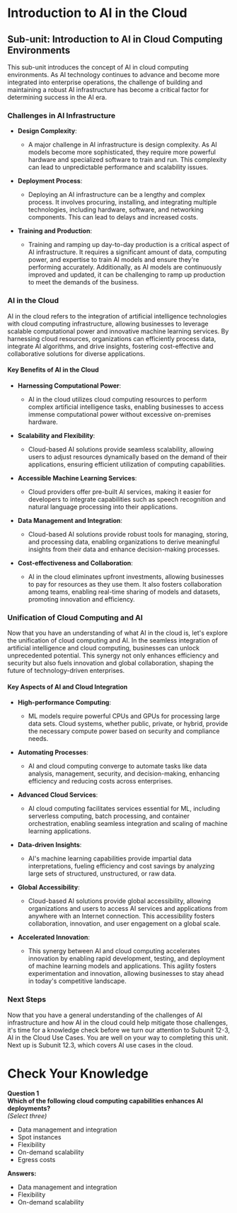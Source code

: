 # Introduction to AI in the Cloud


## Sub-unit: Introduction to AI in Cloud Computing Environments

This sub-unit introduces the concept of AI in cloud computing environments. As AI technology continues to advance and become more integrated into enterprise operations, the challenge of building and maintaining a robust AI infrastructure has become a critical factor for determining success in the AI era.

### Challenges in AI Infrastructure
- **Design Complexity**: 
  - A major challenge in AI infrastructure is design complexity. As AI models become more sophisticated, they require more powerful hardware and specialized software to train and run. This complexity can lead to unpredictable performance and scalability issues.
  
- **Deployment Process**: 
  - Deploying an AI infrastructure can be a lengthy and complex process. It involves procuring, installing, and integrating multiple technologies, including hardware, software, and networking components. This can lead to delays and increased costs.

- **Training and Production**: 
  - Training and ramping up day-to-day production is a critical aspect of AI infrastructure. It requires a significant amount of data, computing power, and expertise to train AI models and ensure they're performing accurately. Additionally, as AI models are continuously improved and updated, it can be challenging to ramp up production to meet the demands of the business.

### AI in the Cloud
AI in the cloud refers to the integration of artificial intelligence technologies with cloud computing infrastructure, allowing businesses to leverage scalable computational power and innovative machine learning services. By harnessing cloud resources, organizations can efficiently process data, integrate AI algorithms, and drive insights, fostering cost-effective and collaborative solutions for diverse applications.

#### Key Benefits of AI in the Cloud
- **Harnessing Computational Power**: 
  - AI in the cloud utilizes cloud computing resources to perform complex artificial intelligence tasks, enabling businesses to access immense computational power without excessive on-premises hardware.

- **Scalability and Flexibility**: 
  - Cloud-based AI solutions provide seamless scalability, allowing users to adjust resources dynamically based on the demand of their applications, ensuring efficient utilization of computing capabilities.

- **Accessible Machine Learning Services**: 
  - Cloud providers offer pre-built AI services, making it easier for developers to integrate capabilities such as speech recognition and natural language processing into their applications.

- **Data Management and Integration**: 
  - Cloud-based AI solutions provide robust tools for managing, storing, and processing data, enabling organizations to derive meaningful insights from their data and enhance decision-making processes.

- **Cost-effectiveness and Collaboration**: 
  - AI in the cloud eliminates upfront investments, allowing businesses to pay for resources as they use them. It also fosters collaboration among teams, enabling real-time sharing of models and datasets, promoting innovation and efficiency.

### Unification of Cloud Computing and AI
Now that you have an understanding of what AI in the cloud is, let's explore the unification of cloud computing and AI. In the seamless integration of artificial intelligence and cloud computing, businesses can unlock unprecedented potential. This synergy not only enhances efficiency and security but also fuels innovation and global collaboration, shaping the future of technology-driven enterprises.

#### Key Aspects of AI and Cloud Integration
- **High-performance Computing**: 
  - ML models require powerful CPUs and GPUs for processing large data sets. Cloud systems, whether public, private, or hybrid, provide the necessary compute power based on security and compliance needs.

- **Automating Processes**: 
  - AI and cloud computing converge to automate tasks like data analysis, management, security, and decision-making, enhancing efficiency and reducing costs across enterprises.

- **Advanced Cloud Services**: 
  - AI cloud computing facilitates services essential for ML, including serverless computing, batch processing, and container orchestration, enabling seamless integration and scaling of machine learning applications.

- **Data-driven Insights**: 
  - AI's machine learning capabilities provide impartial data interpretations, fueling efficiency and cost savings by analyzing large sets of structured, unstructured, or raw data.

- **Global Accessibility**: 
  - Cloud-based AI solutions provide global accessibility, allowing organizations and users to access AI services and applications from anywhere with an Internet connection. This accessibility fosters collaboration, innovation, and user engagement on a global scale.

- **Accelerated Innovation**: 
  - This synergy between AI and cloud computing accelerates innovation by enabling rapid development, testing, and deployment of machine learning models and applications. This agility fosters experimentation and innovation, allowing businesses to stay ahead in today's competitive landscape.

### Next Steps
Now that you have a general understanding of the challenges of AI infrastructure and how AI in the cloud could help mitigate those challenges, it's time for a knowledge check before we turn our attention to Subunit 12-3, AI in the Cloud Use Cases. You are well on your way to completing this unit. Next up is Subunit 12.3, which covers AI use cases in the cloud.

# Check Your Knowledge

**Question 1**  
**Which of the following cloud computing capabilities enhances AI deployments?**  
*(Select three)*  

- Data management and integration
- Spot instances
- Flexibility
- On-demand scalability
- Egress costs

**Answers:**  
- Data management and integration  
- Flexibility  
- On-demand scalability
